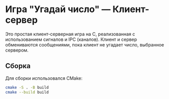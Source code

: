 # Игра "Угадай число" — Клиент-сервер

Это простая клиент-серверная игра на C, реализованная с использованием сигналов и IPC (каналов). Клиент и сервер обмениваются сообщениями, пока клиент не угадает число, выбранное сервером.

## Сборка

Для сборки использовался CMake:
```bash
cmake -S . -B build
cmake --build build
